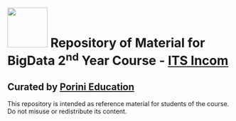 # <img src="https://github.com/Porini-Education/Course_ITS-BigData-2/assets/44498091/6f00b230-b464-40ba-bc09-b565f6acc0cd" width=90px> Repository of Material for BigData 2<sup>nd</sup> Year Course - [ITS Incom](https://itsincom.it/)

## Curated by [Porini Education](https://www.porini.it)

This repository is intended as reference material for students of the course. Do not misuse or redistribute its content.
